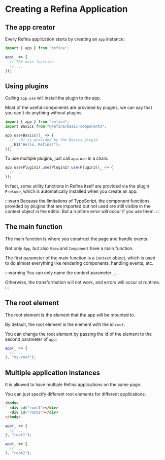 # Creating a Refina Application

## The app creator

Every Refina application starts by creating an `app` instance:

```ts
import { app } from "refina";

app(_ => {
  // The main function
  // ...
});
```

## Using plugins

Calling `app.use` will install the plugin to the app.

Most of the useful components are provided by plugins, we can say that you can't do anything without plugins.

```ts
import { app } from "refina";
import Basics from "@refina/basic-components";

app.use(Basics)(_ => {
  // _.h1 is provided by the Basics plugin
  _.h1("Hello, Refina!");
});
```

To use multiple plugins, just call `app.use` in a chain:

```ts
app.use(Plugin1).use(Plugin2).use(Plugin3)(_ => {
  // ...
});
```

In fact, some utility functions in Refina itself are provided via the plugin `Prelude`, which is automatically installed when you create an app.

:::warn
Because the limitations of TypeScript, the component functions provided by plugins that are imported but not used are still visible in the context object in the editor. But a runtime error will occur if you use them.
:::

## The main function

The main function is where you construct the page and handle events.

Not only `App`, but also `View` and `Component` have a main function.

The first parameter of the main function is a `Context` object, which is used to do almost everything like rendering components, handling events, etc.

:::warning
You can only name the context parameter `_`.

Otherwise, the transformation will not work, and errors will occur at runtime.
:::

## The root element

The root element is the element that the app will be mounted to.

By default, the root element is the element with the id `root`.

You can change the root element by passing the id of the element to the second parameter of `app`:

```ts
app(_ => {
  // ...
}, "my-root");
```

## Multiple application instances

It is allowed to have multiple Refina applications on the same page.

You can just specify different root elements for different applications:

```html
<body>
  <div id="root1"></div>
  <div id="root2"></div>
</body>
```

```ts
app(_ => {
  // ...
}, "root1");

app(_ => {
  // ...
}, "root2");
```
